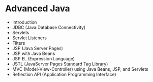 # Advanced Java
- Introduction
- JDBC (Java Database Connectivity)
- Servlets
- Servlet Listeners
- Filters
- JSP (Java Server Pages)
- JSP with Java Beans
- JSP EL (Expression Language)
- JSTL (JavaServer Pages Standard Tag Library)
- MVC (Model-View-Controller) using Java Beans, JSP, and Servlets
- Reflection API (Application Programming Interface)

  
